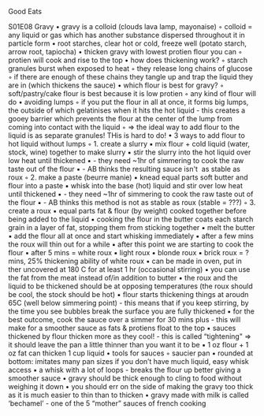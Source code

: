 Good Eats

S01E08 Gravy • gravy is a colloid (clouds lava lamp, mayonaise) ◦ colloid = any
liquid or gas which has another substance dispersed throughout it in particle
form • root starches, clear hot or cold, freeze well (potato starch, arrow root,
tapiocha) • thicken gravy with lowest protien flour you can ◦ protien will cook
and rise to the top • how does thickening work? ◦ starch granules burst when
exposed to heat ◦ they release long chains of glucose ◦ if there are enough of
these chains they tangle up and trap the liquid they are in (which thickens the
sauce) • which flour is best for gravy? ◦ soft/pastry/cake flour is best because
it is low protien ◦ any kind of flour will do • avoiding lumps ◦ if you put the
flour in all at once, it forms big lumps, the outside of which gelatinises when
it hits the hot liquid - this creates a gooey barrier which prevents the flour
at the center of the lump from coming into contact with the liquid ◦ => the
ideal way to add flour to the liquid is as separate granules! THis is hard to
do! • 3 ways to add flour to hot liquid without lumps ◦ 1. create a slurry ▪
mix flour + cold liquid (water, stock, wine) together to make slurry ▪ stir the
slurry into the hot liquid over low heat until thickened ▪ - they need ~1hr of
simmering to cook the raw taste out of the flour ▪ - AB thinks the resulting
sauce isn't  as stable as roux ◦ 2. make a paste (beurre manie) ▪ knead equal
parts soft butter and flour into a paste ▪ whisk into the base (hot) liquid and
stir over low heat until thickened ▪ - they need ~1hr of simmering to cook the
raw taste out of the flour ▪ - AB thinks this method is not as stable as roux
(stable = ???) ◦ 3. create a roux ▪ equal parts fat & flour (by weight) cooked
together before being added to the liquid ▪ cooking the flour in the butter
coats each starch grain in a layer of fat, stopping them from sticking together
▪ melt the butter ▪ add the flour all at once and start whisking immediately
▪ after a few mins the roux will thin out for a while ▪ after this point we
are starting to cook the flour ▪ after 5 mins = white roux ▪ light roux ▪
blonde roux ▪ brick roux = ? mins, 25% thickening ability of white roux ▪ can
be made in oven, put in ther uncovered at 180 C for at least 1 hr (occasional
stirring) ▪ you can use the fat from the meat instead of/in addition to butter
▪ the roux and the liquid to be thickened should be at opposing temperatures
(the roux should be cool, the stock should be hot) ▪ flour starts thickening
things at aroudn 65C (well below simmering point) - this means that if you keep
stirring, by the time you see bubbles break the surface you are fully thickened
▪ for the best outcome, cook the sauce over a simmer for 30 mins plus - this
will make for a smoother sauce as fats & protiens float to the top ▪ sauces
thickened by flour thicken more as they cool! - this is called “tightening" =>
it should leave the pan a little thinner than you want it to be ▪ 1 oz flour +
1 oz fat can thicken 1 cup liquid • tools for sauces ◦ saucier pan ▪ rounded at
bottom: imitates many pan sizes if you don’t have much liquid, easy whisk access
▪ a whisk with a lot of loops - breaks the flour up better giving a smoother
sauce • gravy should be thick enough to cling to food without weighing it down •
you should err on the side of making the gravy too thick as it is much easier to
thin than to thicken • gravy made with milk is called ‘bechamel’ - one of the 5
“mother” sauces of french cooking
